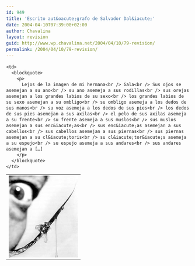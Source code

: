 ```yaml
---
id: 949
title: 'Escrito aut&oacute;grafo de Salvador Dal&iacute;'
date: 2004-04-10T07:39:08+02:00
author: Chavalina
layout: revision
guid: http://www.wp.chavalina.net/2004/04/10/79-revision/
permalink: /2004/04/10/79-revision/
---
```

<table  border="0">
  <tr valign="middle">
    <td align="right">
      <img src="/imagenes/fotos/dali.jpg" width="190" height="224" />
    </td>
    
    <td>
      <blockquote>
        <p>
          Lejos de la imagen de mi hermana<br /> Gala<br /> Sus ojos se asemejan a su ano<br /> su ano asemeja a sus rodillas<br /> sus orejas asemejan a los grandes labios de su sexo<br /> los grandes labios de su sexo asemejan a su ombligo<br /> su ombligo asemeja a los dedos de sus manos<br /> su voz asemeja a los dedos de sus pies<br /> los dedos de sus pies asemejan a sus axilas<br /> el pelo de sus axilas asemeja a su frente<br /> su frente asemeja a sus muslos<br /> sus muslos asemejan a sus enc&iacute;as<br /> sus enc&iacute;as asemejan a sus cabellos<br /> sus cabellos asemejan a sus piernas<br /> sus piernas asemejan a su cl&iacute;toris<br /> su cl&iacute;tor&iacute;s asemeja a su espejo<br /> su espejo asemeja a sus andares<br /> sus andares asemejan a […]
        </p>
      </blockquote>
    </td>
  </tr>
</table>